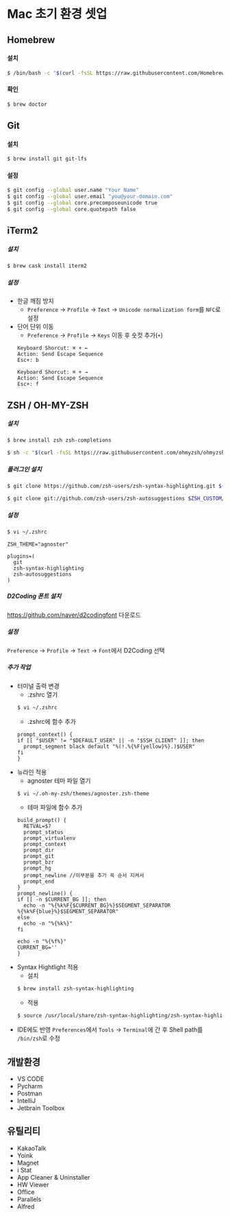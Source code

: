 # Mac 초기 환경 셋업

## Homebrew

#### 설치
```sh
$ /bin/bash -c "$(curl -fsSL https://raw.githubusercontent.com/Homebrew/install/master/install.sh)"
```

#### 확인
```sh
$ brew doctor
```

## Git

#### 설치
```sh
$ brew install git git-lfs
```

#### 설정
```sh
$ git config --global user.name "Your Name"
$ git config --global user.email "you@your-domain.com"
$ git config --global core.precomposeunicode true
$ git config --global core.quotepath false
```

## iTerm2

##### 설치
```sh
$ brew cask install iterm2
```

##### 설정
- 한글 깨짐 방지
  - `Preference` -> `Profile` -> `Text` -> `Unicode normalization form`를 `NFC`로 설정
- 단어 단위 이동
  - `Preference` -> `Profile` -> `Keys` 이동 후 숏컷 추가(`+`)
  ```
  Keyboard Shorcut: ⌘ + ←
  Action: Send Escape Sequence
  Esc+: b
  ```
  ```
  Keyboard Shorcut: ⌘ + →
  Action: Send Escape Sequence
  Esc+: f
  ```
## ZSH / OH-MY-ZSH

##### 설치
```sh
$ brew install zsh zsh-completions
```
```sh
$ sh -c "$(curl -fsSL https://raw.githubusercontent.com/ohmyzsh/ohmyzsh/master/tools/install.sh)"
```

##### 플러그인 설치
```sh
$ git clone https://github.com/zsh-users/zsh-syntax-highlighting.git ${ZSH_CUSTOM:-~/.oh-my-zsh/custom}/plugins/zsh-syntax-highlighting
```
```sh
$ git clone git://github.com/zsh-users/zsh-autosuggestions $ZSH_CUSTOM/plugins/zsh-autosuggestions
```

##### 설정
```sh
$ vi ~/.zshrc
```
```
ZSH_THEME="agnoster"

plugins=(
  git
  zsh-syntax-highlighting
  zsh-autosuggestions
)
```

##### D2Coding 폰트 설치
https://github.com/naver/d2codingfont 다운로드

##### 설정
`Preference` -> `Profile` -> `Text` -> `Font`에서 D2Coding 선택

##### 추가 작업
- 터미널 출력 변경
  - .zshrc 열기
  ```sh
  $ vi ~/.zshrc
  ```
  - .zshrc에 함수 추가
  ```
  prompt_context() {
  if [[ "$USER" != "$DEFAULT_USER" || -n "$SSH_CLIENT" ]]; then
    prompt_segment black default "%(!.%{%F{yellow}%}.)$USER"
  fi
  }
  ```
- 뉴라인 적용
  - agnoster 테마 파일 열기
  ```sh
  $ vi ~/.oh-my-zsh/themes/agnoster.zsh-theme
  ```
  - 테마 파일에 함수 추가
  ```
  build_prompt() {
    RETVAL=$?
    prompt_status
    prompt_virtualenv
    prompt_context
    prompt_dir
    prompt_git
    prompt_bzr
    prompt_hg
    prompt_newline //이부분을 추가 꼭 순서 지켜서
    prompt_end
  }
  prompt_newline() {
  if [[ -n $CURRENT_BG ]]; then
    echo -n "%{%k%F{$CURRENT_BG}%}$SEGMENT_SEPARATOR
  %{%k%F{blue}%}$SEGMENT_SEPARATOR"
  else
    echo -n "%{%k%}"
  fi

  echo -n "%{%f%}"
  CURRENT_BG=''
  }
  ```
- Syntax Hightlight 적용
  - 설치
  ```sh
  $ brew install zsh-syntax-highlighting
  ```
  - 적용
  ```sh
  $ source /usr/local/share/zsh-syntax-highlighting/zsh-syntax-highlighting.zsh
  ```
- IDE에도 반영
`Preferences`에서 `Tools` -> `Terminal`에 간 후 Shell path를 `/bin/zsh`로 수정

## 개발환경
- VS CODE
- Pycharm
- Postman
- IntelliJ
- Jetbrain Toolbox

## 유틸리티
- KakaoTalk
- Yoink
- Magnet
- i Stat
- App Cleaner & Uninstaller
- HW Viewer
- Office
- Parallels
- Alfred
